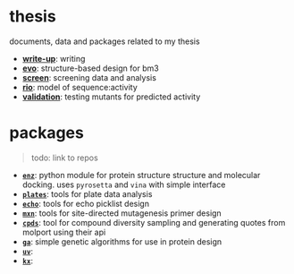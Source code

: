 # thesis
documents, data and packages related to my thesis

- [**write-up**](write-up): writing
- [**evo**](evo): structure-based design for bm3
- [**screen**](screen): screening data and analysis
- [**rio**](rio): model of sequence:activity
- [**validation**](validation): testing mutants for predicted activity

# packages 

> todo: link to repos

- [**`enz`**](https://github.com/jamesengleback/enz): python module for protein structure structure and molecular docking. uses `pyrosetta` and `vina` with simple interface
- [**`plates`**](https://github.com/jamesengleback/plates): tools for plate data analysis
- [**`echo`**](https://github.com/jamesengleback/echo): tools for echo picklist design 
- [**`mxn`**](https://github.com/jamesengleback/mxn): tools for site-directed mutagenesis primer design 
- [**`cpds`**](cpds): tool for compound diversity sampling and generating quotes from molport using their api
- [**`ga`**](https://github.com/jamesengleback/ga): simple genetic algorithms for use in protein design
- [**`uv`**](https://github.com/jamesengleback/uv): 
- [**`kx`**](https://github.com/jamesengleback/kx):

